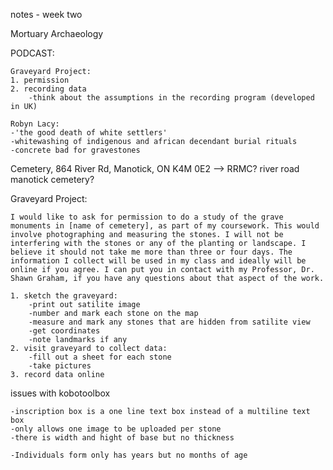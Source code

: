 notes - week two

Mortuary Archaeology

PODCAST:
    
    Graveyard Project:
    1. permission
    2. recording data
        -think about the assumptions in the recording program (developed in UK)

    Robyn Lacy:
    -'the good death of white settlers'
    -whitewashing of indigenous and african decendant burial rituals
    -concrete bad for gravestones

Cemetery, 864 River Rd, Manotick, ON K4M 0E2 --> RRMC? river road manotick cemetery?

Graveyard Project:

    I would like to ask for permission to do a study of the grave monuments in [name of cemetery], as part of my coursework. This would involve photographing and measuring the stones. I will not be interfering with the stones or any of the planting or landscape. I believe it should not take me more than three or four days. The information I collect will be used in my class and ideally will be online if you agree. I can put you in contact with my Professor, Dr. Shawn Graham, if you have any questions about that aspect of the work.
    
    1. sketch the graveyard:
        -print out satilite image
        -number and mark each stone on the map
        -measure and mark any stones that are hidden from satilite view
        -get coordinates
        -note landmarks if any
    2. visit graveyard to collect data:
        -fill out a sheet for each stone
        -take pictures
    3. record data online
    
issues with kobotoolbox

    -inscription box is a one line text box instead of a multiline text box
    -only allows one image to be uploaded per stone
    -there is width and hight of base but no thickness
    
    -Individuals form only has years but no months of age
    
